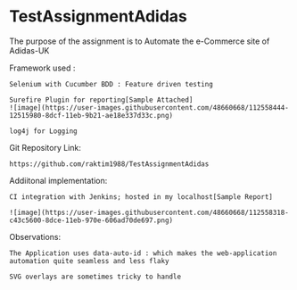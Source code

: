 # TestAssignmentAdidas
The purpose of the assignment is to Automate the e-Commerce site of Adidas-UK

Framework used :

    Selenium with Cucumber BDD : Feature driven testing

    Surefire Plugin for reporting[Sample Attached] 
    ![image](https://user-images.githubusercontent.com/48660668/112558444-12515980-8dcf-11eb-9b21-ae18e337d33c.png)

    log4j for Logging

Git Repository Link:

    https://github.com/raktim1988/TestAssignmentAdidas

Addiitonal implementation:

    CI integration with Jenkins; hosted in my localhost[Sample Report]
     
    ![image](https://user-images.githubusercontent.com/48660668/112558318-c43c5600-8dce-11eb-970e-606ad70de697.png)


Observations:

    The Application uses data-auto-id : which makes the web-application automation quite seamless and less flaky 
    
    SVG overlays are sometimes tricky to handle
